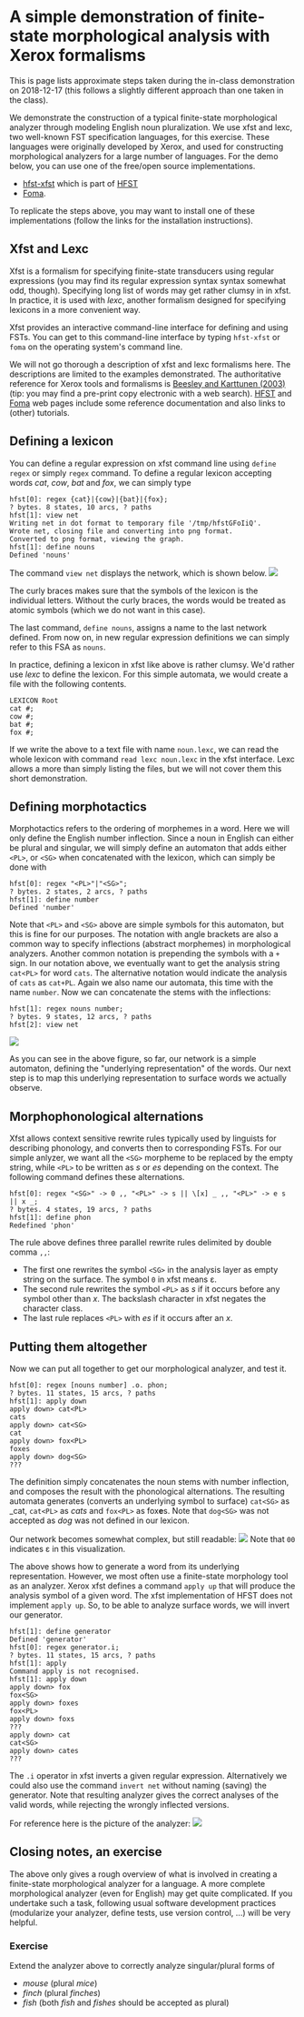 # A simple demonstration of finite-state morphological analysis with Xerox formalisms

This is page lists approximate steps taken during the in-class demonstration
on 2018-12-17
(this follows a slightly different approach than one taken in the class).

We demonstrate the construction of
a typical finite-state morphological analyzer
through modeling English noun pluralization.
We use xfst and lexc, two well-known FST specification languages,
for this exercise.
These languages were originally developed by Xerox,
and used for constructing morphological analyzers for
a large number of languages.
For the demo below,
you can use one of the free/open source implementations.

- [hfst-xfst](https://github.com/hfst/hfst/wiki/HfstXfst)
which is part of [HFST](https://hfst.github.io/)
- [Foma](https://fomafst.github.io/).

To replicate the steps above, you may want to install one of these
implementations (follow the links for the installation instructions).

## Xfst and Lexc

Xfst is a formalism for specifying finite-state transducers
using regular expressions
(you may find its regular expression syntax syntax somewhat odd, though).
Specifying long list of words may get rather clumsy in in xfst.
In practice, it is used with _lexc_, another formalism designed for
specifying lexicons in a more convenient way.

Xfst provides an interactive command-line interface for defining and
using FSTs. You can get to this command-line interface by typing
`hfst-xfst` or `foma` on the operating system's command line.

We will not go thorough a description of xfst and lexc  formalisms here.
The descriptions are limited to the examples demonstrated.
The authoritative reference for Xerox tools and formalisms is
[Beesley and Karttunen (2003)](https://www.press.uchicago.edu/ucp/books/book/distributed/F/bo3613750.html)
(tip: you may find a pre-print copy electronic with a web search).
[HFST](https://hfst.github.io/) and [Foma](https://fomafst.github.io/)
web pages include some reference documentation and also links
to (other) tutorials.

## Defining a lexicon

You can define a regular expression on xfst command line using
`define regex` or simply `regex` command.
To define a regular lexicon accepting words
_cat_, _cow_, _bat_ and _fox_,
we can simply type

```
hfst[0]: regex {cat}|{cow}|{bat}|{fox};
? bytes. 8 states, 10 arcs, ? paths
hfst[1]: view net
Writing net in dot format to temporary file '/tmp/hfstGFoIiQ'.
Wrote net, closing file and converting into png format.
Converted to png format, viewing the graph.
hfst[1]: define nouns
Defined 'nouns'
```
The command `view net` displays the network, which is shown below.
![](lexicon.svg)

The curly braces makes sure that the symbols of the lexicon
is the individual letters. Without the curly braces, the words would
be treated as atomic symbols (which we do not want in this case).

The last command, `define nouns`, assigns a name to the last network defined.
From now on, in new regular expression definitions we can 
simply refer to this FSA as `nouns`.

In practice, defining a lexicon in xfst like above is rather clumsy.
We'd rather use _lexc_ to define the lexicon.
For this simple automata, we would create a file with the following contents.
```
LEXICON Root
cat #;
cow #;
bat #;
fox #;
```
If we write the above to a text file with name `noun.lexc`,
we can read the whole lexicon with command `read lexc noun.lexc`
in the xfst interface.
Lexc allows a more than simply listing the files,
but we will not cover them this short demonstration.

## Defining morphotactics

Morphotactics refers to the ordering of morphemes in a word.
Here we will only define the English number inflection.
Since a noun in English can either be plural and singular,
we will simply define an automaton that adds either `<PL>`,
or `<SG>` when concatenated with the lexicon,
which can simply be done with

```
hfst[0]: regex "<PL>"|"<SG>";
? bytes. 2 states, 2 arcs, ? paths
hfst[1]: define number
Defined 'number'
```
Note that `<PL>` and `<SG>` above are simple symbols for this automaton,
but this is fine for our purposes. The notation with angle brackets
are also a common way to specify inflections (abstract morphemes)
in morphological analyzers. Another common notation is prepending
the symbols with a `+` sign. In our notation above, we eventually want 
to get the analysis string `cat<PL>` for word `cats`.
The alternative notation would indicate the analysis of `cats` as `cat+PL`.
Again we also name our automata, this time with the name `number`.
Now we can concatenate the stems with the inflections:
```
hfst[1]: regex nouns number;
? bytes. 9 states, 12 arcs, ? paths
hfst[2]: view net
```
![](lexicon+infl.svg)

As you can see in the above figure, so far, our network is a simple automaton,
defining the "underlying representation" of the words.
Our next step is to map this underlying representation to surface
words we actually observe.

## Morphophonological alternations

Xfst allows context sensitive rewrite rules typically used by
linguists for describing phonology,
and converts then to corresponding FSTs. 
For our simple anlyzer, we want all the `<SG>` morpheme to be replaced
by the empty string, while `<PL>` to be written as _s_ or _es_
depending on the context.
The following command defines these alternations.
```
hfst[0]: regex "<SG>" -> 0 ,, "<PL>" -> s || \[x] _ ,, "<PL>" -> e s || x _;
? bytes. 4 states, 19 arcs, ? paths
hfst[1]: define phon
Redefined 'phon'
```

The rule above defines three parallel rewrite rules delimited by
double comma `,,`:
- The first one rewrites the symbol `<SG>` in the analysis layer as
    empty string on the surface. The symbol `0` in xfst means ε.
- The second rule rewrites the symbol `<PL>` as _s_ if it occurs
    before  any symbol other than _x_. The backslash character in xfst
    negates the character class.
- The last rule replaces `<PL>` with _es_ if it occurs after an _x_.

## Putting them altogether

Now we can put all together to get our morphological analyzer, and test it.
```
hfst[0]: regex [nouns number] .o. phon;
? bytes. 11 states, 15 arcs, ? paths
hfst[1]: apply down
apply down> cat<PL>
cats
apply down> cat<SG>
cat
apply down> fox<PL>
foxes
apply down> dog<SG>
???
```
The definition simply concatenates the noun stems with number
inflection, and composes the result with the phonological
alternations. The resulting automata generates (converts an underlying
symbol to surface)  `cat<SG>` as _cat, `cat<PL>` as _cats_ and
`fox<PL>` as fox**e**s. Note that `dog<SG>` was not accepted as _dog_
was not defined in our lexicon.

Our network becomes somewhat complex, but still readable:
![](generator.svg)
Note that `00` indicates ε in this visualization.

The above shows how to generate a word from its underlying
representation. However, we most often use a finite-state morphology
tool as an analyzer. Xerox xfst defines a command `apply up` that will
produce the analysis symbol of a given word. The xfst implementation
of HFST does not implement `apply up`. So, to be able to analyze
surface words, we will invert our generator.
```
hfst[1]: define generator
Defined 'generator'
hfst[0]: regex generator.i;
? bytes. 11 states, 15 arcs, ? paths
hfst[1]: apply
Command apply is not recognised.
hfst[1]: apply down
apply down> fox
fox<SG>
apply down> foxes
fox<PL>
apply down> foxs
???
apply down> cat
cat<SG>
apply down> cates
???
```
The `.i` operator in xfst inverts a given regular expression.
Alternatively we could also use the command `invert net` without
naming (saving) the generator. Note that resulting analyzer gives the
correct analyses of the valid words, while rejecting the wrongly
inflected versions.

For reference here is the picture of the analyzer:
![](analyzer.svg)

## Closing notes, an exercise

The above only gives a rough overview of what is involved in creating
a finite-state morphological analyzer for a language.
A more complete morphological analyzer (even for English) may get
quite complicated.
If you undertake such a task, following usual software development
practices
(modularize your analyzer, define tests, use version control, ...)
will be very helpful.

### Exercise

Extend the analyzer above to correctly analyze singular/plural forms of 

- _mouse_ (plural _mice_)
- _finch_ (plural _finches_)
- _fish_ (both _fish_ and _fishes_ should be accepted as plural)
